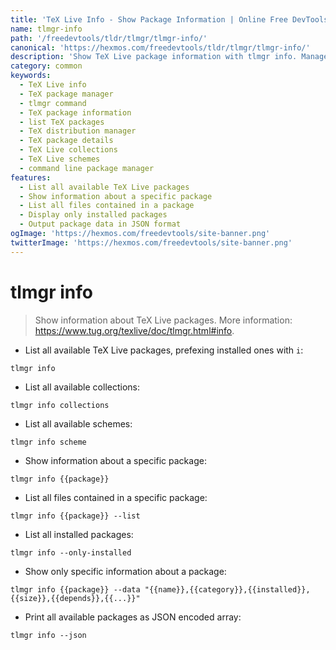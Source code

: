 ```yaml
---
title: 'TeX Live Info - Show Package Information | Online Free DevTools by Hexmos'
name: tlmgr-info
path: '/freedevtools/tldr/tlmgr/tlmgr-info/'
canonical: 'https://hexmos.com/freedevtools/tldr/tlmgr/tlmgr-info/'
description: 'Show TeX Live package information with tlmgr info. Manage TeX distribution, list installed packages, and inspect package details easily. Free online tool, no registration required.'
category: common
keywords:
  - TeX Live info
  - TeX package manager
  - tlmgr command
  - TeX package information
  - list TeX packages
  - TeX distribution manager
  - TeX package details
  - TeX Live collections
  - TeX Live schemes
  - command line package manager
features:
  - List all available TeX Live packages
  - Show information about a specific package
  - List all files contained in a package
  - Display only installed packages
  - Output package data in JSON format
ogImage: 'https://hexmos.com/freedevtools/site-banner.png'
twitterImage: 'https://hexmos.com/freedevtools/site-banner.png'
---
```


# tlmgr info

> Show information about TeX Live packages.
> More information: <https://www.tug.org/texlive/doc/tlmgr.html#info>.

- List all available TeX Live packages, prefexing installed ones with `i`:

`tlmgr info`

- List all available collections:

`tlmgr info collections`

- List all available schemes:

`tlmgr info scheme`

- Show information about a specific package:

`tlmgr info {{package}}`

- List all files contained in a specific package:

`tlmgr info {{package}} --list`

- List all installed packages:

`tlmgr info --only-installed`

- Show only specific information about a package:

`tlmgr info {{package}} --data "{{name}},{{category}},{{installed}},{{size}},{{depends}},{{...}}"`

- Print all available packages as JSON encoded array:

`tlmgr info --json`
